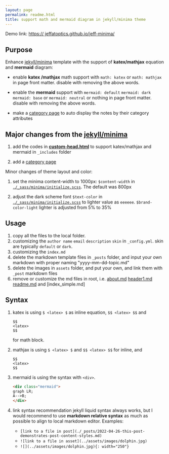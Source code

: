 ```yaml
---
layout: page
permalink: readme.html
title: support math and mermaid diagram in jekyll/minima theme
---
```


Demo link: [https:// jeffatoptics.github.io/jeff-minima/](https://jeffatoptics.github.io/jeff-minima/)

## Purpose

Enhance [jekyll/minima](https://github.com/jekyll/minima) template with the support of **katex/mathjax** equation and **mermaid** diagram:

- enable **katex /mathjax** math support with `math: katex` or `math: mathjax` in page front matter.  disable with removing the above words.

- enable the **mermaid** support with `mermaid: default` `mermaid: dark` `mermaid: base` or `mermaid: neutral`  or nothing in page front matter.  disable with removing the above words. 

- make a [category page](./category.md) to auto display the notes by their category attributes

## Major changes from the [jekyll/minima](https://github.com/jekyll/minima)


1. add the codes in **[custom-head.html](_includes/custom-head.html)** to support katex/mathjax and mermaid in `_includes` folder

1. add a [category page](./category.md)

Minor changes of theme layout and color:

1. set the minima content-width to 1000px: `$content-width` in [`./_sass/minima/initialize.scss`](./_sass/minima/initialize.scss). The default was 800px

1. adjust the dark scheme font `$text-color` in [`./_sass/minima/initialize.scss`](./_sass/minima/initialize.scss) to lighter value as `eeeeee`. `$brand-color-light` lighter is adjusted from 5% to 35%


## Usage

1. copy all the files to the local folder.
1. customizing the `author name` `email` `description` `skin` in `_config.yml`. skin are typically `default` or `dark`.
1. customizing the `index.md`
1. delete the markdown template files in `_posts` folder, and input your own markdown with proper naming "yyyy-mm-dd-topic.md"
1. delete the images in `assets` folder, and put your own, and link them with `_post` markdown files
1. remove or customize the md files in root, i.e. [about.md](about.md) [header1.md](header1.md) [readme.md](readme.md) and [index_simple.md]

## Syntax

1. katex  is using `$ <latex> $` as inline equation, `$$ <latex> $$`  and 

    ```
    $$
    <latex>
    $$
    ``` 
    for math block. 

1. mathjax is using `$ <latex> $` and `$$ <latex> $$` for inline, and

    ```
    $$
    <latex>
    $$
    ``` 
1. mermaid is using the syntax with `<div>`.

    ```html
    <div class="mermaid">
    graph LR;
    A-->B;
    </div>
    ```
1. link syntax recommendation
    jekyll liquid syntax always works, but I would recommend to use **markdown relative syntax** as much as possible to align to local markdown editor. Examples:
    - `[link to a file in post](./_posts/2022-04-26-this-post-demonstrates-post-content-styles.md)`
    - `![link to a file in asset](../assets/images/dolphin.jpg)`
    - `![](../assets/images/dolphin.jpg){: width="250"}`  
